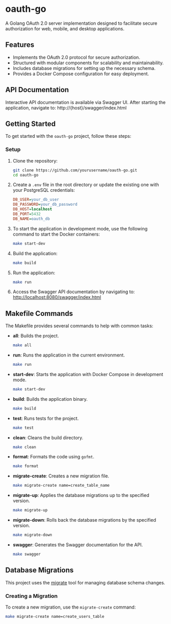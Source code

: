 # oauth-go

A Golang OAuth 2.0 server implementation designed to facilitate secure authorization for web, mobile, and desktop applications.

## Features

- Implements the OAuth 2.0 protocol for secure authorization.
- Structured with modular components for scalability and maintainability.
- Includes database migrations for setting up the necessary schema.
- Provides a Docker Compose configuration for easy deployment.

## API Documentation

Interactive API documentation is available via Swagger UI. After starting the application, navigate to: http://{host}/swagger/index.html

## Getting Started

To get started with the `oauth-go` project, follow these steps:

### Setup

1. Clone the repository:

   ```bash
   git clone https://github.com/yourusername/oauth-go.git
   cd oauth-go
   ```

2. Create a `.env` file in the root directory or update the existing one with your PostgreSQL credentials:

   ```ini
   DB_USER=your_db_user
   DB_PASSWORD=your_db_password
   DB_HOST=localhost
   DB_PORT=5432
   DB_NAME=oauth_db
   ```

3. To start the application in development mode, use the following command to start the Docker containers:

   ```bash
   make start-dev
   ```

4. Build the application:

   ```bash
   make build
   ```

5. Run the application:

   ```bash
   make run
   ```

6. Access the Swagger API documentation by navigating to:  
   [http://localhost:8080/swagger/index.html](http://localhost:8080/swagger/index.html)

## Makefile Commands

The Makefile provides several commands to help with common tasks:

- **all**: Builds the project.

  ```bash
  make all
  ```

- **run**: Runs the application in the current environment.

  ```bash
  make run
  ```

- **start-dev**: Starts the application with Docker Compose in development mode.

  ```bash
  make start-dev
  ```

- **build**: Builds the application binary.

  ```bash
  make build
  ```

- **test**: Runs tests for the project.

  ```bash
  make test
  ```

- **clean**: Cleans the build directory.

  ```bash
  make clean
  ```

- **format**: Formats the code using `gofmt`.

  ```bash
  make format
  ```

- **migrate-create**: Creates a new migration file.

  ```bash
  make migrate-create name=create_table_name
  ```

- **migrate-up**: Applies the database migrations up to the specified version.

  ```bash
  make migrate-up
  ```

- **migrate-down**: Rolls back the database migrations by the specified version.

  ```bash
  make migrate-down
  ```

- **swagger**: Generates the Swagger documentation for the API.
  ```bash
  make swagger
  ```

## Database Migrations

This project uses the [migrate](https://github.com/golang-migrate/migrate) tool for managing database schema changes.

### Creating a Migration

To create a new migration, use the `migrate-create` command:

```bash
make migrate-create name=create_users_table
```
